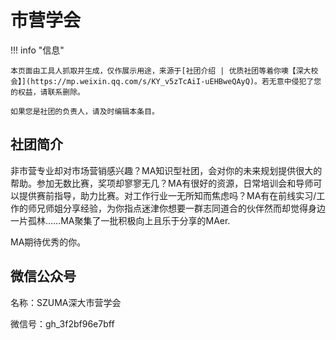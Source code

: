 # 市营学会

!!! info "信息"

    本页面由工具人抓取并生成，仅作展示用途，来源于[社团介绍 | 优质社团等着你噢【深大校会】](https://mp.weixin.qq.com/s/KY_v5zTcAiI-uEHBweQAyQ)。若无意中侵犯了您的权益，请联系删除。
    
    如果您是社团的负责人，请及时编辑本条目。
    
## 社团简介
非市营专业却对市场营销感兴趣？MA知识型社团，会对你的未来规划提供很大的帮助。参加无数比赛，奖项却寥寥无几？MA有很好的资源，日常培训会和导师可以提供赛前指导，助力比赛。对工作行业一无所知而焦虑吗？MA有在前线实习/工作的师兄师姐分享经验，为你指点迷津你想要一群志同道合的伙伴然而却觉得身边一片孤林……MA聚集了一批积极向上且乐于分享的MAer.

MA期待优秀的你。

## 微信公众号
名称：SZUMA深大市营学会

微信号：gh_3f2bf96e7bff
